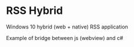 # RSS Hybrid
Windows 10 hybrid (web + native) RSS application

Example of bridge between js (webview) and c#

